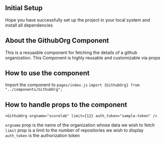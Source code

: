 ## Initial Setup

Hope you have successfully set up the project in your local system and install all dependencies

## About the GithubOrg Component

This is a resuasble component for fetching the details of a github organization. This Component is highly reusable and customizable via props

## How to use the component

Import the component to `pages/index.js`
`import {GithubOrg} from "../components/GithubOrg";`

## How to handle props to the component

```
<GithubOrg orgname="scorelab" limit={12} auth_token="sample-token" />
```

`orgname` prop is the name of the organization whose data we wish to fetch
`limit` prop is a limit to the number of repositories we wish to display
`auth_token` is the authorization token
